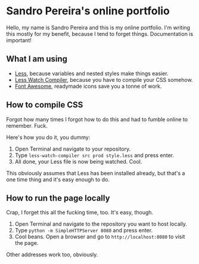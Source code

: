 # Sandro Pereira's online portfolio

Hello, my name is Sandro Pereira and this is my online portfolio. I'm writing this mostly for my benefit, because I tend to forget things. Documentation is important!

## What I am using

* [Less](http://lesscss.org), because variables and nested styles make things easier.
* [Less Watch Compiler](https://www.npmjs.com/package/less-watch-compiler), because you have to compile your CSS somehow.
* [Font Awesome](https://fontawesome.com), readymade icons save you a tonne of work.

## How to compile CSS

Forgot how many times I forgot how to do this and had to fumble online to remember. Fuck.

Here's how you do it, you dummy:

1. Open Terminal and navigate to your repository.
2. Type `less-watch-compiler src prod style.less` and press enter.
3. All done, your Less file is now being watched. Cool.

This obviously assumes that Less has been installed already, but that's a one time thing and it's easy enough to do.

## How to run the page locally

Crap, I forget this all the fucking time, too. It's easy, though.

1. Open Terminal and navigate to the repository you want to host locally.
2. Type `python -m SimpleHTTPServer 8080` and press enter.
3. Cool beans. Open a browser and go to `http://localhost:8080` to visit the page.

Other addresses work too, obviously.

